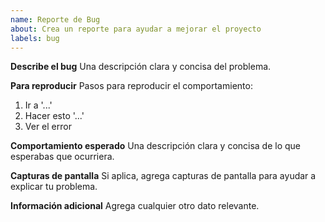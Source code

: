 ```yaml
---
name: Reporte de Bug
about: Crea un reporte para ayudar a mejorar el proyecto
labels: bug
---
```


**Describe el bug**
Una descripción clara y concisa del problema.

**Para reproducir**
Pasos para reproducir el comportamiento:
1. Ir a '...'
2. Hacer esto '...'
3. Ver el error

**Comportamiento esperado**
Una descripción clara y concisa de lo que esperabas que ocurriera.

**Capturas de pantalla**
Si aplica, agrega capturas de pantalla para ayudar a explicar tu problema.

**Información adicional**
Agrega cualquier otro dato relevante.
